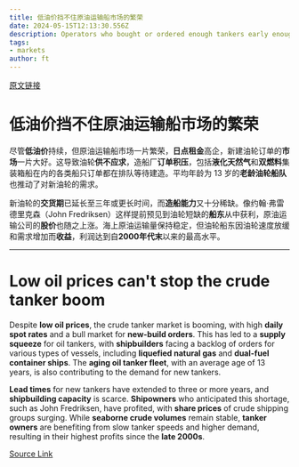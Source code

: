 ```yaml
---
title: 低油价挡不住原油运输船市场的繁荣
date: 2024-05-15T12:13:30.556Z
description: Operators who bought or ordered enough tankers early enough have found their own gushers
tags: 
- markets
author: ft
---
```


[原文链接](https://ft.com/content/ba1b15e4-c1b3-4abd-adb8-c5c673a2d335)

# 低油价挡不住原油运输船市场的繁荣

尽管**低油价**持续，但原油运输船市场一片繁荣，**日点租金**高企，新建油轮订单的**市场**一片大好。这导致油轮**供不应求**，造船厂**订单积压**，包括**液化天然气**和**双燃料**集装箱船在内的各类船只订单都在排队等待建造。平均年龄为 13 岁的**老龄油轮船队**也推动了对新油轮的需求。

新油轮的**交货期**已延长至三年或更长时间，而**造船能力**又十分稀缺。像约翰·弗雷德里克森（John Fredriksen）这样提前预见到油轮短缺的**船东**从中获利，原油运输公司的**股价**也随之上涨。海上原油运输量保持稳定，但油轮船东因油轮速度放缓和需求增加而**收益**，利润达到自**2000年代末**以来的最高水平。

---

# Low oil prices can't stop the crude tanker boom 

Despite **low oil prices**, the crude tanker market is booming, with high **daily spot rates** and a bull market for **new-build orders**. This has led to a **supply squeeze** for oil tankers, with **shipbuilders** facing a backlog of orders for various types of vessels, including **liquefied natural gas** and **dual-fuel container ships**. The **aging oil tanker fleet**, with an average age of 13 years, is also contributing to the demand for new tankers. 

**Lead times** for new tankers have extended to three or more years, and **shipbuilding capacity** is scarce. **Shipowners** who anticipated this shortage, such as John Fredriksen, have profited, with **share prices** of crude shipping groups surging. While **seaborne crude volumes** remain stable, **tanker owners** are benefiting from slow tanker speeds and higher demand, resulting in their highest profits since the **late 2000s**.

[Source Link](https://ft.com/content/ba1b15e4-c1b3-4abd-adb8-c5c673a2d335)

